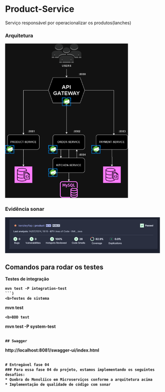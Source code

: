 # Product-Service
Serviço responsável por operacionalizar os produtos(lanches)


### Arquitetura
<img src="assets/fiap_services.drawio.png" width="400" height="500">

### Evidência sonar
<img src="assets/sonar.PNG">

## Comandos para rodar os testes

<b>Testes de integração
```
mvn test -P integration-test
```)
<b>Testes de sistema
```
mvn test
```
<b>BDD test
```
mvn test -P system-test
```

## Swagger

```
http://localhost:8081/swagger-ui/index.html
```

# Entregável fase 04
### Para essa fase 04 do projeto, estamos implementando os seguintes desafios:
* Quebra do Monolíico em Microserviços conforme a arquitetura acima
* Implementação de qualidade de código com sonar

